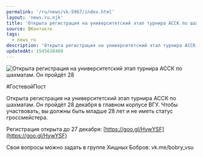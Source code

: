 ```yaml
---
permalink: '/ru/news/vk-5967/index.html'
layout: 'news.ru.njk'
title: 'Открыта регистрация на университетский этап турнира АССК по шахматам.'
source: ВКонтакте
tags:
  - news_ru
description: 'Открыта регистрация на университетский этап турнира АССК по шахматам.'
updatedAt: 1545638460
---
```

![Открыта регистрация на университетский этап турнира АССК по шахматам. Он пройдёт 28](https://sun9-33.userapi.com/impf/c848624/v848624806/e72f0/45Lm0oR6KJE.jpg?size=794x500&quality=96&proxy=1&sign=9a8ed1134b27a54799d4a57cd2492106&c_uniq_tag=lm2GuoNeZlYgns9sEj00BCWYksI6P4w7DoiS6ox-SwI&type=album)

#ГостевойПост

Открыта регистрация на университетский этап турнира АССК по шахматам. Он пройдёт 28 декабря в главном корпусе ВГУ. Чтобы участвовать, вы должны быть младше 28 лет и не иметь статус гроссмейстера.

Регистрация открыта до 27 декабря: [https://goo.gl/HywYSF](https://goo.gl/HywYSF)

Свои вопросы можно задать в группе Хищных Бобров: vk.me/bobry_vsu
